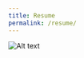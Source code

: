 ```yaml
---
title: Resume
permalink: /resume/
---
```

![Alt text](/GISPortfolio/assets/_pdf/ONE-PAGE-RESUME.png/)
